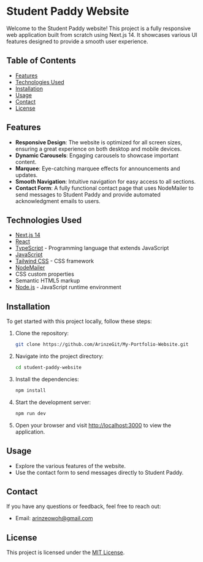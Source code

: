 # Student Paddy Website

Welcome to the Student Paddy website! This project is a fully responsive web application built from scratch using Next.js 14. It showcases various UI features designed to provide a smooth user experience.

## Table of Contents

- [Features](#features)
- [Technologies Used](#technologies-used)
- [Installation](#installation)
- [Usage](#usage)
- [Contact](#contact)
- [License](#license)

## Features

- **Responsive Design**: The website is optimized for all screen sizes, ensuring a great experience on both desktop and mobile devices.
- **Dynamic Carousels**: Engaging carousels to showcase important content.
- **Marquee**: Eye-catching marquee effects for announcements and updates.
- **Smooth Navigation**: Intuitive navigation for easy access to all sections.
- **Contact Form**: A fully functional contact page that uses NodeMailer to send messages to Student Paddy and provide automated acknowledgment emails to users.

## Technologies Used

- [Next.js 14](https://nextjs.org/)
- [React](https://reactjs.org/)
- [TypeScript](https://www.typescriptlang.org/) - Programming language that extends JavaScript
- [JavaScript](https://developer.mozilla.org/en-US/docs/Web/JavaScript)
- [Tailwind CSS](https://tailwindcss.com/) - CSS framework
- [NodeMailer](https://nodemailer.com/)
- CSS custom properties
- Semantic HTML5 markup
- [Node.js](https://nodejs.org/) - JavaScript runtime environment

## Installation

To get started with this project locally, follow these steps:

1. Clone the repository:

   ```bash
   git clone https://github.com/ArinzeGit/My-Portfolio-Website.git
   ```

2. Navigate into the project directory:

   ```bash
   cd student-paddy-website
   ```

3. Install the dependencies:

   ```bash
   npm install
   ```

4. Start the development server:

   ```bash
   npm run dev
   ```

5. Open your browser and visit [http://localhost:3000](http://localhost:3000) to view the application.

## Usage

- Explore the various features of the website.
- Use the contact form to send messages directly to Student Paddy.

## Contact

If you have any questions or feedback, feel free to reach out:

- Email: arinzeowoh@gmail.com

## License

This project is licensed under the [MIT License](LICENSE).
